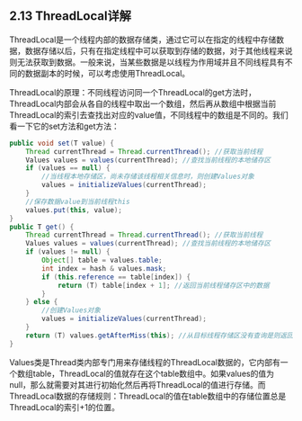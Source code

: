 ## 2.13 ThreadLocal详解

ThreadLocal是一个线程内部的数据存储类，通过它可以在指定的线程中存储数据，数据存储以后，只有在指定线程中可以获取到存储的数据，对于其他线程来说则无法获取到数据。一般来说，当某些数据是以线程为作用域并且不同线程具有不同的数据副本的时候，可以考虑使用ThreadLocal。

ThreadLocal的原理：不同线程访问同一个ThreadLocal的get方法时，ThreadLocal内部会从各自的线程中取出一个数组，然后再从数组中根据当前ThreadLocal的索引去查找出对应的value值，不同线程中的数组是不同的。我们看一下它的set方法和get方法：
```Java
public void set(T value) {
    Thread currentThread = Thread.currentThread(); //获取当前线程
    Values values = values(currentThread); //查找当前线程的本地储存区
    if (values == null) {
        //当线程本地存储区，尚未存储该线程相关信息时，则创建Values对象
        values = initializeValues(currentThread);
    }
    //保存数据value到当前线程this
    values.put(this, value);
}
public T get() {
    Thread currentThread = Thread.currentThread(); //获取当前线程
    Values values = values(currentThread); //查找当前线程的本地储存区
    if (values != null) {
        Object[] table = values.table;
        int index = hash & values.mask;
        if (this.reference == table[index]) {
            return (T) table[index + 1]; //返回当前线程储存区中的数据
        }
    } else {
        //创建Values对象
        values = initializeValues(currentThread);
    }
    return (T) values.getAfterMiss(this); //从目标线程存储区没有查询是则返回null
}
```
Values类是Thread类内部专门用来存储线程的ThreadLocal数据的，它内部有一个数组table，ThreadLocal的值就存在这个table数组中。如果values的值为null，那么就需要对其进行初始化然后再将ThreadLocal的值进行存储。而ThreadLocal数据的存储规则：ThreadLocal的值在table数组中的存储位置总是ThreadLocal的索引+1的位置。
